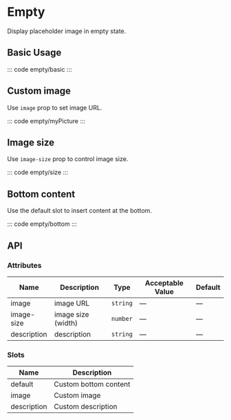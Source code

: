 <script setup>
  import basic from 'exam/empty/basic.vue'
  import myPicture from 'exam/empty/myPicture.vue'
  import size from 'exam/empty/size.vue'
  import bottom from 'exam/empty/bottom.vue'
</script>

# Empty

Display placeholder image in empty state.

## Basic Usage

::: code empty/basic
<basic></basic>
:::

## Custom image

Use `image` prop to set image URL.

::: code empty/myPicture
<myPicture></myPicture>
:::

## Image size

Use `image-size` prop to control image size.

::: code empty/size
<size></size>
:::

## Bottom content

Use the default slot to insert content at the bottom.

::: code empty/bottom
<bottom></bottom>
:::

## API

### Attributes

| Name        | Description        | Type     | Acceptable Value | Default |
| ----------- | ------------------ | -------- | ---------------- | ------- |
| image       | image URL          | `string` | —                | —       |
| image-size  | image size (width) | `number` | —                | —       |
| description | description        | `string` | —                | —       |

### Slots

| Name        | Description           |
| ----------- | --------------------- |
| default     | Custom bottom content |
| image       | Custom image          |
| description | Custom description    |
